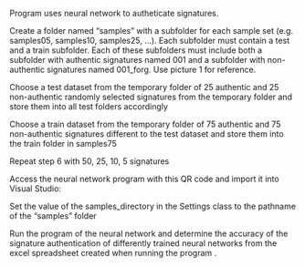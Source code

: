 Program uses neural network to autheticate signatures.

Create a folder named “samples” with a subfolder for each sample set (e.g. samples05, samples10, samples25, …). Each subfolder must contain a test and a train subfolder. Each of these subfolders must include both a subfolder with authentic signatures named 001 and a subfolder with non-authentic signatures named 001_forg. Use picture 1 for reference.

Choose a test dataset from the temporary folder of 25 authentic and 25 non-authentic randomly selected signatures from the temporary folder and store them into all test folders accordingly

Choose a train dataset from the temporary folder of 75 authentic and 75 non-authentic signatures different to the test dataset and store them into the train folder in samples75

Repeat step 6 with 50, 25, 10, 5 signatures

Access the neural network program with this QR code and import it into Visual Studio:

Set the value of the samples_directory in the Settings class to the pathname of the “samples” folder

Run the program of the neural network and determine the accuracy of the signature authentication of differently trained neural networks from the excel spreadsheet created when running the program .
